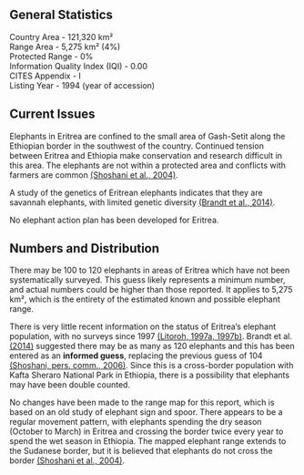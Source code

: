 ## General Statistics

Country Area - 121,320  km²<br />
Range Area - 5,275 km² (4%)<br />
Protected Range - 0%<br />
Information Quality Index (IQI) - 0.00<br />
CITES Appendix - I<br />
Listing Year - 1994 (year of accession)

## Current Issues

Elephants in Eritrea are confined to the small area of Gash-Setit along the Ethiopian border in the southwest of the country. Continued tension between Eritrea and Ethiopia make conservation and research difficult in this area. The elephants are not within a protected area and conflicts with farmers are common [(Shoshani et al., 2004)](/references#s).

A study of the genetics of Eritrean elephants indicates that they are savannah elephants, with limited genetic diversity [(Brandt et al., 2014)](/references#b).

No elephant action plan has been developed for Eritrea.

## Numbers and Distribution

There may be 100 to 120 elephants in areas of Eritrea which have not been systematically surveyed. This guess likely represents a minimum number, and actual numbers could be higher than those reported. It applies to 5,275 km², which is the entirety of the estimated known and possible elephant range. 

There is very little recent information on the status of Eritrea’s elephant population, with no surveys since 1997 [(Litoroh, 1997a, 1997b)](/references#l). Brandt et al. [(2014)](/references#b) suggested there may be as many as 120 elephants and this has been entered as an **informed guess**, replacing the previous guess of 104 [(Shoshani, pers. comm., 2006)](/references#s). Since this is a cross-border population with Kafta Sheraro National Park in Ethiopia, there is a possibility that elephants may have been double counted. 

No changes have been made to the range map for this report, which is based on an old study of elephant sign and spoor. There appears to be a regular movement pattern, with elephants spending the dry season (October to March) in Eritrea and crossing the border twice every year to spend the wet season in Ethiopia. The mapped elephant range extends to the Sudanese border, but it is believed that elephants do not cross the border [(Shoshani et al., 2004)](/references#s).
